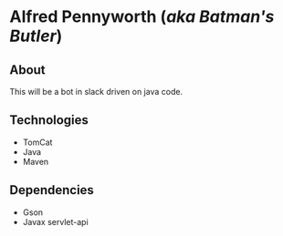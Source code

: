 # Alfred Pennyworth (_aka Batman's Butler_)
## About
This will be a bot in slack driven on java code.

## Technologies
* TomCat
* Java
* Maven

## Dependencies
* Gson
* Javax servlet-api